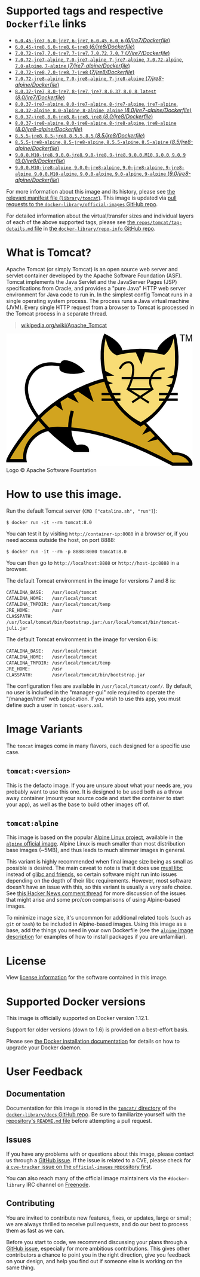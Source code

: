 # Supported tags and respective `Dockerfile` links

-	[`6.0.45-jre7`, `6.0-jre7`, `6-jre7`, `6.0.45`, `6.0`, `6` (*6/jre7/Dockerfile*)](https://github.com/docker-library/tomcat/blob/989f50ed5db788921a4954109b90362e2209295e/6/jre7/Dockerfile)
-	[`6.0.45-jre8`, `6.0-jre8`, `6-jre8` (*6/jre8/Dockerfile*)](https://github.com/docker-library/tomcat/blob/989f50ed5db788921a4954109b90362e2209295e/6/jre8/Dockerfile)
-	[`7.0.72-jre7`, `7.0-jre7`, `7-jre7`, `7.0.72`, `7.0`, `7` (*7/jre7/Dockerfile*)](https://github.com/docker-library/tomcat/blob/b2bcdfb78e2fdc63423dfc210066b381f6f73a14/7/jre7/Dockerfile)
-	[`7.0.72-jre7-alpine`, `7.0-jre7-alpine`, `7-jre7-alpine`, `7.0.72-alpine`, `7.0-alpine`, `7-alpine` (*7/jre7-alpine/Dockerfile*)](https://github.com/docker-library/tomcat/blob/b2bcdfb78e2fdc63423dfc210066b381f6f73a14/7/jre7-alpine/Dockerfile)
-	[`7.0.72-jre8`, `7.0-jre8`, `7-jre8` (*7/jre8/Dockerfile*)](https://github.com/docker-library/tomcat/blob/b2bcdfb78e2fdc63423dfc210066b381f6f73a14/7/jre8/Dockerfile)
-	[`7.0.72-jre8-alpine`, `7.0-jre8-alpine`, `7-jre8-alpine` (*7/jre8-alpine/Dockerfile*)](https://github.com/docker-library/tomcat/blob/b2bcdfb78e2fdc63423dfc210066b381f6f73a14/7/jre8-alpine/Dockerfile)
-	[`8.0.37-jre7`, `8.0-jre7`, `8-jre7`, `jre7`, `8.0.37`, `8.0`, `8`, `latest` (*8.0/jre7/Dockerfile*)](https://github.com/docker-library/tomcat/blob/6b46a2812e6a8ad528a8004fa16ea66cc48b1420/8.0/jre7/Dockerfile)
-	[`8.0.37-jre7-alpine`, `8.0-jre7-alpine`, `8-jre7-alpine`, `jre7-alpine`, `8.0.37-alpine`, `8.0-alpine`, `8-alpine`, `alpine` (*8.0/jre7-alpine/Dockerfile*)](https://github.com/docker-library/tomcat/blob/6b46a2812e6a8ad528a8004fa16ea66cc48b1420/8.0/jre7-alpine/Dockerfile)
-	[`8.0.37-jre8`, `8.0-jre8`, `8-jre8`, `jre8` (*8.0/jre8/Dockerfile*)](https://github.com/docker-library/tomcat/blob/6b46a2812e6a8ad528a8004fa16ea66cc48b1420/8.0/jre8/Dockerfile)
-	[`8.0.37-jre8-alpine`, `8.0-jre8-alpine`, `8-jre8-alpine`, `jre8-alpine` (*8.0/jre8-alpine/Dockerfile*)](https://github.com/docker-library/tomcat/blob/6b46a2812e6a8ad528a8004fa16ea66cc48b1420/8.0/jre8-alpine/Dockerfile)
-	[`8.5.5-jre8`, `8.5-jre8`, `8.5.5`, `8.5` (*8.5/jre8/Dockerfile*)](https://github.com/docker-library/tomcat/blob/6b46a2812e6a8ad528a8004fa16ea66cc48b1420/8.5/jre8/Dockerfile)
-	[`8.5.5-jre8-alpine`, `8.5-jre8-alpine`, `8.5.5-alpine`, `8.5-alpine` (*8.5/jre8-alpine/Dockerfile*)](https://github.com/docker-library/tomcat/blob/6b46a2812e6a8ad528a8004fa16ea66cc48b1420/8.5/jre8-alpine/Dockerfile)
-	[`9.0.0.M10-jre8`, `9.0.0-jre8`, `9.0-jre8`, `9-jre8`, `9.0.0.M10`, `9.0.0`, `9.0`, `9` (*9.0/jre8/Dockerfile*)](https://github.com/docker-library/tomcat/blob/6b46a2812e6a8ad528a8004fa16ea66cc48b1420/9.0/jre8/Dockerfile)
-	[`9.0.0.M10-jre8-alpine`, `9.0.0-jre8-alpine`, `9.0-jre8-alpine`, `9-jre8-alpine`, `9.0.0.M10-alpine`, `9.0.0-alpine`, `9.0-alpine`, `9-alpine` (*9.0/jre8-alpine/Dockerfile*)](https://github.com/docker-library/tomcat/blob/6b46a2812e6a8ad528a8004fa16ea66cc48b1420/9.0/jre8-alpine/Dockerfile)

For more information about this image and its history, please see [the relevant manifest file (`library/tomcat`)](https://github.com/docker-library/official-images/blob/master/library/tomcat). This image is updated via [pull requests to the `docker-library/official-images` GitHub repo](https://github.com/docker-library/official-images/pulls?q=label%3Alibrary%2Ftomcat).

For detailed information about the virtual/transfer sizes and individual layers of each of the above supported tags, please see [the `repos/tomcat/tag-details.md` file](https://github.com/docker-library/repo-info/blob/master/repos/tomcat/tag-details.md) in [the `docker-library/repo-info` GitHub repo](https://github.com/docker-library/repo-info).

# What is Tomcat?

Apache Tomcat (or simply Tomcat) is an open source web server and servlet container developed by the Apache Software Foundation (ASF). Tomcat implements the Java Servlet and the JavaServer Pages (JSP) specifications from Oracle, and provides a "pure Java" HTTP web server environment for Java code to run in. In the simplest config Tomcat runs in a single operating system process. The process runs a Java virtual machine (JVM). Every single HTTP request from a browser to Tomcat is processed in the Tomcat process in a separate thread.

> [wikipedia.org/wiki/Apache_Tomcat](https://en.wikipedia.org/wiki/Apache_Tomcat)

![logo](https://raw.githubusercontent.com/docker-library/docs/8e31eb93a02d504d0cfe1da435aa31b377fc627d/tomcat/logo.png)Logo &copy; Apache Software Fountation

# How to use this image.

Run the default Tomcat server (`CMD ["catalina.sh", "run"]`):

```console
$ docker run -it --rm tomcat:8.0
```

You can test it by visiting `http://container-ip:8080` in a browser or, if you need access outside the host, on port 8888:

```console
$ docker run -it --rm -p 8888:8080 tomcat:8.0
```

You can then go to `http://localhost:8888` or `http://host-ip:8888` in a browser.

The default Tomcat environment in the image for versions 7 and 8 is:

	CATALINA_BASE:   /usr/local/tomcat
	CATALINA_HOME:   /usr/local/tomcat
	CATALINA_TMPDIR: /usr/local/tomcat/temp
	JRE_HOME:        /usr
	CLASSPATH:       /usr/local/tomcat/bin/bootstrap.jar:/usr/local/tomcat/bin/tomcat-juli.jar

The default Tomcat environment in the image for version 6 is:

	CATALINA_BASE:   /usr/local/tomcat
	CATALINA_HOME:   /usr/local/tomcat
	CATALINA_TMPDIR: /usr/local/tomcat/temp
	JRE_HOME:        /usr
	CLASSPATH:       /usr/local/tomcat/bin/bootstrap.jar

The configuration files are available in `/usr/local/tomcat/conf/`. By default, no user is included in the "manager-gui" role required to operate the "/manager/html" web application. If you wish to use this app, you must define such a user in `tomcat-users.xml`.

# Image Variants

The `tomcat` images come in many flavors, each designed for a specific use case.

## `tomcat:<version>`

This is the defacto image. If you are unsure about what your needs are, you probably want to use this one. It is designed to be used both as a throw away container (mount your source code and start the container to start your app), as well as the base to build other images off of.

## `tomcat:alpine`

This image is based on the popular [Alpine Linux project](http://alpinelinux.org), available in [the `alpine` official image](https://hub.docker.com/_/alpine). Alpine Linux is much smaller than most distribution base images (~5MB), and thus leads to much slimmer images in general.

This variant is highly recommended when final image size being as small as possible is desired. The main caveat to note is that it does use [musl libc](http://www.musl-libc.org) instead of [glibc and friends](http://www.etalabs.net/compare_libcs.html), so certain software might run into issues depending on the depth of their libc requirements. However, most software doesn't have an issue with this, so this variant is usually a very safe choice. See [this Hacker News comment thread](https://news.ycombinator.com/item?id=10782897) for more discussion of the issues that might arise and some pro/con comparisons of using Alpine-based images.

To minimize image size, it's uncommon for additional related tools (such as `git` or `bash`) to be included in Alpine-based images. Using this image as a base, add the things you need in your own Dockerfile (see the [`alpine` image description](https://hub.docker.com/_/alpine/) for examples of how to install packages if you are unfamiliar).

# License

View [license information](https://www.apache.org/licenses/LICENSE-2.0) for the software contained in this image.

# Supported Docker versions

This image is officially supported on Docker version 1.12.1.

Support for older versions (down to 1.6) is provided on a best-effort basis.

Please see [the Docker installation documentation](https://docs.docker.com/installation/) for details on how to upgrade your Docker daemon.

# User Feedback

## Documentation

Documentation for this image is stored in the [`tomcat/` directory](https://github.com/docker-library/docs/tree/master/tomcat) of the [`docker-library/docs` GitHub repo](https://github.com/docker-library/docs). Be sure to familiarize yourself with the [repository's `README.md` file](https://github.com/docker-library/docs/blob/master/README.md) before attempting a pull request.

## Issues

If you have any problems with or questions about this image, please contact us through a [GitHub issue](https://github.com/docker-library/tomcat/issues). If the issue is related to a CVE, please check for [a `cve-tracker` issue on the `official-images` repository first](https://github.com/docker-library/official-images/issues?q=label%3Acve-tracker).

You can also reach many of the official image maintainers via the `#docker-library` IRC channel on [Freenode](https://freenode.net).

## Contributing

You are invited to contribute new features, fixes, or updates, large or small; we are always thrilled to receive pull requests, and do our best to process them as fast as we can.

Before you start to code, we recommend discussing your plans through a [GitHub issue](https://github.com/docker-library/tomcat/issues), especially for more ambitious contributions. This gives other contributors a chance to point you in the right direction, give you feedback on your design, and help you find out if someone else is working on the same thing.

